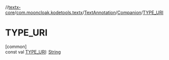 //[textx-core](../../../../index.md)/[com.mooncloak.kodetools.textx](../../index.md)/[TextAnnotation](../index.md)/[Companion](index.md)/[TYPE_URI](-t-y-p-e_-u-r-i.md)

# TYPE_URI

[common]\
const val [TYPE_URI](-t-y-p-e_-u-r-i.md): [String](https://kotlinlang.org/api/latest/jvm/stdlib/kotlin/-string/index.html)
